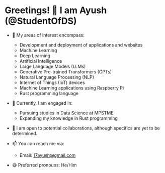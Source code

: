 # Greetings! 👋 I am Ayush (@StudentOfDS)

- 👀 My areas of interest encompass:
  - Development and deployment of applications and websites
  - Machine Learning
  - Deep Learning
  - Artificial Intelligence
  - Large Language Models (LLMs)
  - Generative Pre-trained Transformers (GPTs)
  - Natural Language Processing (NLP)
  - Internet of Things (IoT) devices
  - Machine Learning applications using Raspberry Pi
  - Rust programming language

- 🌱 Currently, I am engaged in:
  - Pursuing studies in Data Science at MPSTME
  - Expanding my knowledge in Rust programming

- 💞️ I am open to potential collaborations, although specifics are yet to be determined.

- 📫 You can reach me via:
  - Email: 17ayush@gmail.com

- 😄 Preferred pronouns: He/Him
